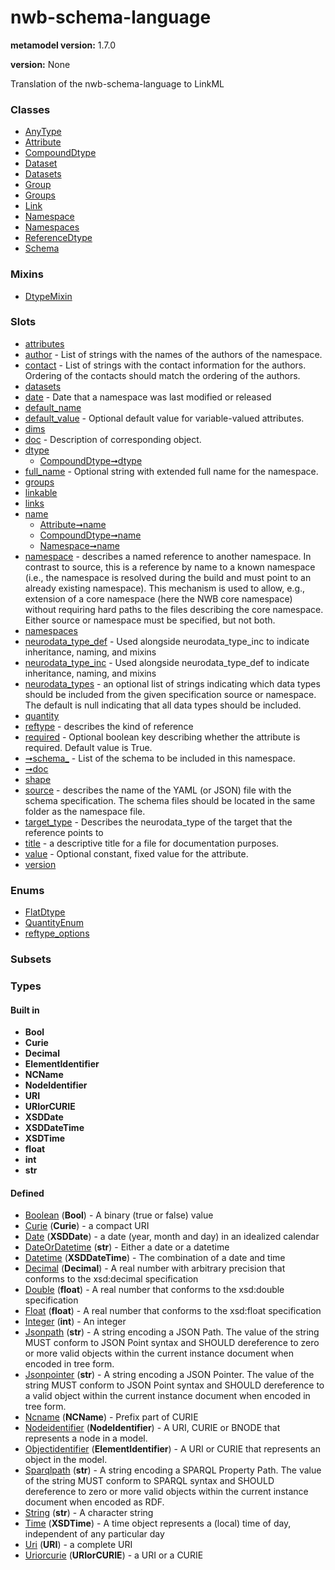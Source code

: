 
# nwb-schema-language


**metamodel version:** 1.7.0

**version:** None


Translation of the nwb-schema-language to LinkML


### Classes

 * [AnyType](AnyType.md)
 * [Attribute](Attribute.md)
 * [CompoundDtype](CompoundDtype.md)
 * [Dataset](Dataset.md)
 * [Datasets](Datasets.md)
 * [Group](Group.md)
 * [Groups](Groups.md)
 * [Link](Link.md)
 * [Namespace](Namespace.md)
 * [Namespaces](Namespaces.md)
 * [ReferenceDtype](ReferenceDtype.md)
 * [Schema](Schema.md)

### Mixins

 * [DtypeMixin](DtypeMixin.md)

### Slots

 * [attributes](attributes.md)
 * [author](author.md) - List of strings with the names of the authors of the namespace.
 * [contact](contact.md) - List of strings with the contact information for the authors. Ordering of the contacts should match the ordering of the authors.
 * [datasets](datasets.md)
 * [date](date.md) - Date that a namespace was last modified or released
 * [default_name](default_name.md)
 * [default_value](default_value.md) - Optional default value for variable-valued attributes.
 * [dims](dims.md)
 * [doc](doc.md) - Description of corresponding object.
 * [dtype](dtype.md)
     * [CompoundDtype➞dtype](CompoundDtype_dtype.md)
 * [full_name](full_name.md) - Optional string with extended full name for the namespace.
 * [groups](groups.md)
 * [linkable](linkable.md)
 * [links](links.md)
 * [name](name.md)
     * [Attribute➞name](Attribute_name.md)
     * [CompoundDtype➞name](CompoundDtype_name.md)
     * [Namespace➞name](Namespace_name.md)
 * [namespace](namespace.md) - describes a named reference to another namespace. In contrast to source, this is a reference by name to a known namespace (i.e., the namespace is resolved during the build and must point to an already existing namespace). This mechanism is used to allow, e.g., extension of a core namespace (here the NWB core namespace) without requiring hard paths to the files describing the core namespace. Either source or namespace must be specified, but not both.
 * [namespaces](namespaces.md)
 * [neurodata_type_def](neurodata_type_def.md) - Used alongside neurodata_type_inc to indicate inheritance, naming, and mixins
 * [neurodata_type_inc](neurodata_type_inc.md) - Used alongside neurodata_type_def to indicate inheritance, naming, and mixins
 * [neurodata_types](neurodata_types.md) - an optional list of strings indicating which data types should be included from the given specification source or namespace. The default is null indicating that all data types should be included.
 * [quantity](quantity.md)
 * [reftype](reftype.md) - describes the kind of reference
 * [required](required.md) - Optional boolean key describing whether the attribute is required. Default value is True.
 * [➞schema_](schema.md) - List of the schema to be included in this namespace.
 * [➞doc](schema__doc.md)
 * [shape](shape.md)
 * [source](source.md) - describes the name of the YAML (or JSON) file with the schema specification. The schema files should be located in the same folder as the namespace file.
 * [target_type](target_type.md) - Describes the neurodata_type of the target that the reference points to
 * [title](title.md) - a descriptive title for a file for documentation purposes.
 * [value](value.md) - Optional constant, fixed value for the attribute.
 * [version](version.md)

### Enums

 * [FlatDtype](FlatDtype.md)
 * [QuantityEnum](QuantityEnum.md)
 * [reftype_options](reftype_options.md)

### Subsets


### Types


#### Built in

 * **Bool**
 * **Curie**
 * **Decimal**
 * **ElementIdentifier**
 * **NCName**
 * **NodeIdentifier**
 * **URI**
 * **URIorCURIE**
 * **XSDDate**
 * **XSDDateTime**
 * **XSDTime**
 * **float**
 * **int**
 * **str**

#### Defined

 * [Boolean](types/Boolean.md)  (**Bool**)  - A binary (true or false) value
 * [Curie](types/Curie.md)  (**Curie**)  - a compact URI
 * [Date](types/Date.md)  (**XSDDate**)  - a date (year, month and day) in an idealized calendar
 * [DateOrDatetime](types/DateOrDatetime.md)  (**str**)  - Either a date or a datetime
 * [Datetime](types/Datetime.md)  (**XSDDateTime**)  - The combination of a date and time
 * [Decimal](types/Decimal.md)  (**Decimal**)  - A real number with arbitrary precision that conforms to the xsd:decimal specification
 * [Double](types/Double.md)  (**float**)  - A real number that conforms to the xsd:double specification
 * [Float](types/Float.md)  (**float**)  - A real number that conforms to the xsd:float specification
 * [Integer](types/Integer.md)  (**int**)  - An integer
 * [Jsonpath](types/Jsonpath.md)  (**str**)  - A string encoding a JSON Path. The value of the string MUST conform to JSON Point syntax and SHOULD dereference to zero or more valid objects within the current instance document when encoded in tree form.
 * [Jsonpointer](types/Jsonpointer.md)  (**str**)  - A string encoding a JSON Pointer. The value of the string MUST conform to JSON Point syntax and SHOULD dereference to a valid object within the current instance document when encoded in tree form.
 * [Ncname](types/Ncname.md)  (**NCName**)  - Prefix part of CURIE
 * [Nodeidentifier](types/Nodeidentifier.md)  (**NodeIdentifier**)  - A URI, CURIE or BNODE that represents a node in a model.
 * [Objectidentifier](types/Objectidentifier.md)  (**ElementIdentifier**)  - A URI or CURIE that represents an object in the model.
 * [Sparqlpath](types/Sparqlpath.md)  (**str**)  - A string encoding a SPARQL Property Path. The value of the string MUST conform to SPARQL syntax and SHOULD dereference to zero or more valid objects within the current instance document when encoded as RDF.
 * [String](types/String.md)  (**str**)  - A character string
 * [Time](types/Time.md)  (**XSDTime**)  - A time object represents a (local) time of day, independent of any particular day
 * [Uri](types/Uri.md)  (**URI**)  - a complete URI
 * [Uriorcurie](types/Uriorcurie.md)  (**URIorCURIE**)  - a URI or a CURIE
